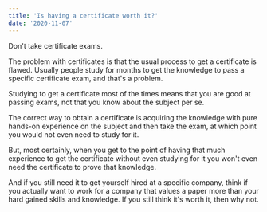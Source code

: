```yaml
---
title: 'Is having a certificate worth it?'
date: '2020-11-07'
---
```


Don't take certificate exams.

The problem with certificates is that the usual process to get a certificate is flawed. Usually people study for months to get the knowledge to pass a specific certificate exam, and that's a problem. 

Studying to get a certificate most of the times means that you are good at passing exams, not that you know about the subject per se. 

The correct way to obtain a certificate is acquiring the knowledge with pure hands-on experience on the subject and then take the exam, at which point you would not even need to study for it.

But, most certainly, when you get to the point of having that much experience to get the certificate without even studying for it you won't even need the certificate to prove that knowledge.

And if you still need it to get yourself hired at a specific company, think if you actually want to work for a company that values a paper more than your hard gained skills and knowledge. If you still think it's worth it, then why not.  